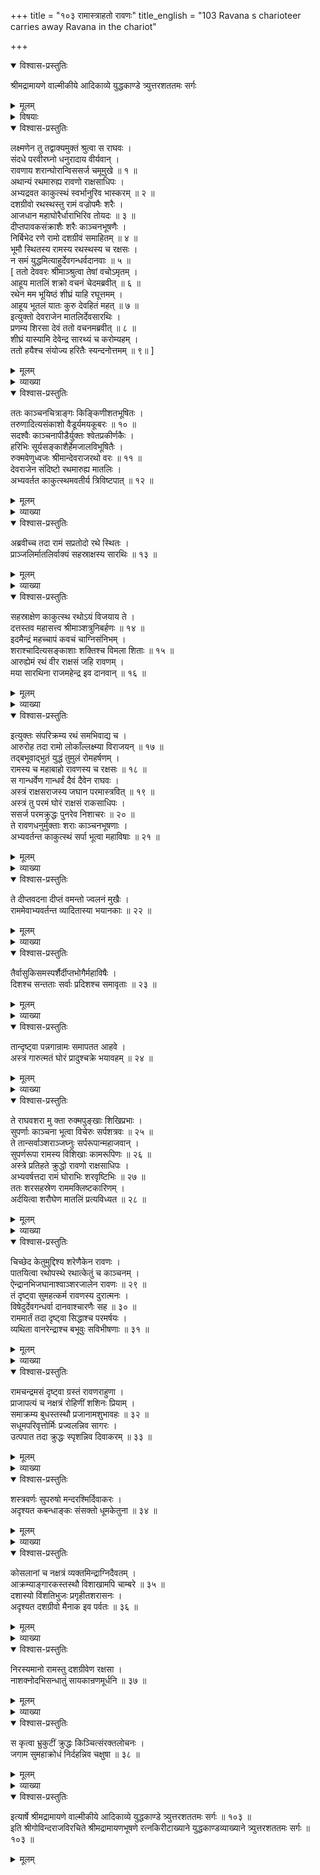 +++
title = "१०३ रामास्त्राहतो रावणः"
title_english = "103 Ravana s charioteer carries away Ravana in the chariot"

+++

<details open><summary>विश्वास-प्रस्तुतिः</summary>

श्रीमद्रामायणे वाल्मीकीये आदिकाव्ये युद्धकाण्डे त्र्युत्तरशततमः सर्गः
</details>

<details><summary>मूलम्</summary>

श्रीमद्रामायणे वाल्मीकीये आदिकाव्ये युद्धकाण्डे त्र्युत्तरशततमः सर्गः
</details>

<details><summary>विषयाः</summary>

रथान्तरारोहणेनपुनस्समरायसमागच्छतिरावणे इन्द्रेण रामाय मातलिसनाथनिजरथ -प्रेषणम् ॥ १ ॥ रथस्थाभ्यां रामरावणाभ्यामद्भुतयुद्धप्रवर्तनम् ॥ २ ॥ तदा लोकभयावहमहो -त्पातप्रादुर्भावः ॥ ३ ॥

</details>

<details open><summary>विश्वास-प्रस्तुतिः</summary>

लक्ष्मणेन तु तद्वाक्यमुक्तं श्रुत्वा स राघवः ।  
संदधे परवीरघ्नो धनुरादाय वीर्यवान् ।  
रावणाय शरान्घोरान्विससर्ज चमूमुखे ॥ १ ॥  
अथान्यं रथमारुह्य रावणो राक्षसाधिपः ।  
अभ्यद्रवत काकुत्स्थं स्वर्भानुरिव भास्करम् ॥ २ ॥  
दशग्रीवो रथस्थस्तु रामं वज्रोपमैः शरैः ।  
आजधान महाघोरैर्धाराभिरिव तोयदः ॥ ३ ॥  
दीप्तपावकसंक्राशैः शरैः काञ्चनभूषणैः ।  
निर्बिभेद रणे रामो दशग्रीवं समाहितम् ॥ ४ ॥  
भूमौ स्थितस्य रामस्य रथस्थस्य च रक्षसः ।  
न समं युद्धमित्याहुर्देवगन्धर्वदानवाः ॥ ५ ॥  
\[ ततो देववरः श्रीमाञ्श्रुत्वा तेषां वचोऽमृतम् ।  
आहूय मातलिं शक्रो वचनं चेदमब्रवीत् ॥ ६ ॥  
रथेन मम भूयिष्ठं शीघ्रं याहि रघूत्तमम् ।  
आहूय भूतलं यातः कुरु देवहितं महत् ॥ ७ ॥  
इत्युक्तो देवराजेन मातलिर्देवसारथिः ।  
प्रणम्य शिरसा देवं ततो वचनमब्रवीत् ॥ ८ ॥  
शीघ्रं यास्यामि देवेन्द्र सारथ्यं च करोम्यहम् ।  
ततो हयैश्च संयोज्य हरितैः स्यन्दनोत्तमम् ॥ ९॥ \]
</details>

<details><summary>मूलम्</summary>

लक्ष्मणेन तु तद्वाक्यमुक्तं श्रुत्वा स राघवः ।  
संदधे परवीरघ्नो धनुरादाय वीर्यवान् ।  
रावणाय शरान्घोरान्विससर्ज चमूमुखे ॥ १ ॥  
अथान्यं रथमारुह्य रावणो राक्षसाधिपः ।  
अभ्यद्रवत काकुत्स्थं स्वर्भानुरिव भास्करम् ॥ २ ॥  
दशग्रीवो रथस्थस्तु रामं वज्रोपमैः शरैः ।  
आजधान महाघोरैर्धाराभिरिव तोयदः ॥ ३ ॥  
दीप्तपावकसंक्राशैः शरैः काञ्चनभूषणैः ।  
निर्बिभेद रणे रामो दशग्रीवं समाहितम् ॥ ४ ॥  
भूमौ स्थितस्य रामस्य रथस्थस्य च रक्षसः ।  
न समं युद्धमित्याहुर्देवगन्धर्वदानवाः ॥ ५ ॥  
\[ ततो देववरः श्रीमाञ्श्रुत्वा तेषां वचोऽमृतम् ।  
आहूय मातलिं शक्रो वचनं चेदमब्रवीत् ॥ ६ ॥  
रथेन मम भूयिष्ठं शीघ्रं याहि रघूत्तमम् ।  
आहूय भूतलं यातः कुरु देवहितं महत् ॥ ७ ॥  
इत्युक्तो देवराजेन मातलिर्देवसारथिः ।  
प्रणम्य शिरसा देवं ततो वचनमब्रवीत् ॥ ८ ॥  
शीघ्रं यास्यामि देवेन्द्र सारथ्यं च करोम्यहम् ।  
ततो हयैश्च संयोज्य हरितैः स्यन्दनोत्तमम् ॥ ९॥ \]
</details>

<details><summary>व्याख्या</summary>

अथेन्द्ररथमारुह्य संग्रामस्त्रिशततमे – लक्ष्मणेनेत्यादि ॥ १-९ ॥
</details>

<details open><summary>विश्वास-प्रस्तुतिः</summary>

ततः काञ्चनचित्राङ्गः किङ्किणीशतभूषितः ।  
तरुणादित्यसंकाशो वैडूर्यमयकूबरः ॥ १० ॥  
सदश्वैः काञ्चनापीडैर्युक्तः श्वेतप्रकीर्णकैः ।  
हरिभिः सूर्यसङ्काशैर्हेमजालविभूषितैः ।  
रुक्मवेणुध्वजः श्रीमान्देवराजरथो वरः ॥ ११ ॥  
देवराजेन संदिष्टो रथमारुह्य मातलिः ।  
अभ्यवर्तत काकुत्स्थमवतीर्य त्रिविष्टपात् ॥ १२ ॥
</details>

<details><summary>मूलम्</summary>

ततः काञ्चनचित्राङ्गः किङ्किणीशतभूषितः ।  
तरुणादित्यसंकाशो वैडूर्यमयकूबरः ॥ १० ॥  
सदश्वैः काञ्चनापीडैर्युक्तः श्वेतप्रकीर्णकैः ।  
हरिभिः सूर्यसङ्काशैर्हेमजालविभूषितैः ।  
रुक्मवेणुध्वजः श्रीमान्देवराजरथो वरः ॥ ११ ॥  
देवराजेन संदिष्टो रथमारुह्य मातलिः ।  
अभ्यवर्तत काकुत्स्थमवतीर्य त्रिविष्टपात् ॥ १२ ॥
</details>

<details><summary>व्याख्या</summary>

तत इत्यादिसार्धश्लोकत्रयमेकान्वयम् ॥ कूबरः युगाधारदारु । कूबरस्तु युगंधरः इत्यमरः । काञ्चनापीडैः काञ्चनालंकारैः । श्वेतप्रकीर्णकैः श्वेतचामरैः । चामरं तु प्रकीर्णकं इत्यमरः । हरिभिः हरितवर्णैः । रुक्मवेणुध्वजः । कनकदण्डध्वजः । देवराजरथ इति । य इति शेषः । योस्ति तमारुह्येत्युत्तरत्रान्वयः । संदिष्टः चोदितः । त्रिविष्टपात् स्वर्गात् ॥ १० – १२ ॥
</details>

<details open><summary>विश्वास-प्रस्तुतिः</summary>

अब्रवीच्च तदा रामं सप्रतोदो रथे स्थितः ।  
प्राञ्जलिर्मातलिर्वाक्यं सहस्राक्षस्य सारथिः ॥ १३ ॥
</details>

<details><summary>मूलम्</summary>

अब्रवीच्च तदा रामं सप्रतोदो रथे स्थितः ।  
प्राञ्जलिर्मातलिर्वाक्यं सहस्राक्षस्य सारथिः ॥ १३ ॥
</details>

<details><summary>व्याख्या</summary>

प्रतोदः अश्वप्रेरणकाष्टम् ॥ १३ ॥
</details>

<details open><summary>विश्वास-प्रस्तुतिः</summary>

सहस्राक्षेण काकुत्स्थ रथोऽयं विजयाय ते ।  
दत्तस्तव महासत्त्व श्रीमाञ्शत्रुनिबर्हणः ॥ १४ ॥  
इदमैन्द्रं महच्चापं कवचं चाग्निसंनिभम् ।  
शराश्चादित्यसङ्काशाः शक्तिश्च विमला शिताः ॥ १५ ॥  
आरुह्येमं रथं वीर राक्षसं जहि रावणम् ।  
मया सारथिना राजमहेन्द्र इव दानवान् ॥ १६ ॥
</details>

<details><summary>मूलम्</summary>

सहस्राक्षेण काकुत्स्थ रथोऽयं विजयाय ते ।  
दत्तस्तव महासत्त्व श्रीमाञ्शत्रुनिबर्हणः ॥ १४ ॥  
इदमैन्द्रं महच्चापं कवचं चाग्निसंनिभम् ।  
शराश्चादित्यसङ्काशाः शक्तिश्च विमला शिताः ॥ १५ ॥  
आरुह्येमं रथं वीर राक्षसं जहि रावणम् ।  
मया सारथिना राजमहेन्द्र इव दानवान् ॥ १६ ॥
</details>

<details><summary>व्याख्या</summary>

सहस्राक्षेणेत्यादिश्लोकद्वयमेकान्वयम् ॥ इदमिति ॥ अत्र चापादिषु यथायोग्यं दत्त इत्येतल्लिङ्गवचनविपरिणामेन योजनीयम् ॥ १४-१६ ॥
</details>

<details open><summary>विश्वास-प्रस्तुतिः</summary>

इत्युक्तः संपरिक्रम्य रथं समभिवाद्य च ।  
आरुरोह तदा रामो लोकाँल्लक्ष्म्या विराजयन् ॥ १७ ॥  
तद्बभूवाद्भुतं युद्धं तुमुलं रोमहर्षणम् ।  
रामस्य च महाबाहो रावणस्य च रक्षसः ॥ १८ ॥  
स गान्धर्वेण गान्धर्वं दैवं दैवेन राघवः ।  
अस्त्रं राक्षसराजस्य जघान परमास्त्रवित् ॥ १९ ॥  
अस्त्रं तु परमं घोरं राक्षसं राकसाधिपः ।  
ससर्ज परमक्रुद्धः पुनरेव निशाचरः ॥ २० ॥  
ते रावणधनुर्मुक्ताः शराः काञ्चनभूषणाः ।  
अभ्यवर्तन्त काकुत्स्थं सर्पा भूत्वा महाविषाः ॥ २१ ॥
</details>

<details><summary>मूलम्</summary>

इत्युक्तः संपरिक्रम्य रथं समभिवाद्य च ।  
आरुरोह तदा रामो लोकाँल्लक्ष्म्या विराजयन् ॥ १७ ॥  
तद्बभूवाद्भुतं युद्धं तुमुलं रोमहर्षणम् ।  
रामस्य च महाबाहो रावणस्य च रक्षसः ॥ १८ ॥  
स गान्धर्वेण गान्धर्वं दैवं दैवेन राघवः ।  
अस्त्रं राक्षसराजस्य जघान परमास्त्रवित् ॥ १९ ॥  
अस्त्रं तु परमं घोरं राक्षसं राकसाधिपः ।  
ससर्ज परमक्रुद्धः पुनरेव निशाचरः ॥ २० ॥  
ते रावणधनुर्मुक्ताः शराः काञ्चनभूषणाः ।  
अभ्यवर्तन्त काकुत्स्थं सर्पा भूत्वा महाविषाः ॥ २१ ॥
</details>

<details><summary>व्याख्या</summary>

संपरिक्रम्य प्रदक्षिणीकृत्य । लोकान् लक्ष्म्या विराजयन् चन्द्रप्रभयेव स्वकान्त्या सर्वलोकान् प्रकाशयन्नित्यर्थः ॥ १७–२१ ॥
</details>

<details open><summary>विश्वास-प्रस्तुतिः</summary>

ते दीप्तवदना दीप्तं वमन्तो ज्वलनं मुखैः ।  
राममेवाभ्यवर्तन्त व्यादितास्या भयानकाः ॥ २२ ॥
</details>

<details><summary>मूलम्</summary>

ते दीप्तवदना दीप्तं वमन्तो ज्वलनं मुखैः ।  
राममेवाभ्यवर्तन्त व्यादितास्या भयानकाः ॥ २२ ॥
</details>

<details><summary>व्याख्या</summary>

व्यादितास्याः व्याप्ताननाः । भयानकाः भयंकराः ॥ २२ ॥
</details>

<details open><summary>विश्वास-प्रस्तुतिः</summary>

तैर्वासुकिसमस्पर्शैर्दीप्तभोगैर्महाविषैः ।  
दिशश्च सन्तताः सर्वाः प्रदिशश्च समावृताः ॥ २३ ॥
</details>

<details><summary>मूलम्</summary>

तैर्वासुकिसमस्पर्शैर्दीप्तभोगैर्महाविषैः ।  
दिशश्च सन्तताः सर्वाः प्रदिशश्च समावृताः ॥ २३ ॥
</details>

<details><summary>व्याख्या</summary>

दीप्तभोगैः दीप्तफणैः । भोगः सुखे स्त्र्यादिभृतावहेश्च फणकाययोः इत्यमरः । प्रदिशः दिक्कोणाः ॥ २३ ॥
</details>

<details open><summary>विश्वास-प्रस्तुतिः</summary>

तान्दृष्ट्वा पन्नगान्रामः समापतत आहवे ।  
अस्त्रं गारुत्मतं घोरं प्रादुश्चक्रे भयावहम् ॥ २४ ॥
</details>

<details><summary>मूलम्</summary>

तान्दृष्ट्वा पन्नगान्रामः समापतत आहवे ।  
अस्त्रं गारुत्मतं घोरं प्रादुश्चक्रे भयावहम् ॥ २४ ॥
</details>

<details><summary>व्याख्या</summary>

प्रादुश्चक्रे प्रयुयुजे ॥ २४ ॥
</details>

<details open><summary>विश्वास-प्रस्तुतिः</summary>

ते राघवशरा मु क्ता रुक्मपुङ्खाः शिखिप्रभाः ।  
सुपर्णाः काञ्चना भूत्वा विचेरुः सर्पशत्रवः ॥ २५ ॥  
ते तान्सर्वाञ्शराञ्जघ्नुः सर्परूपान्महाजवान् ।  
सुपर्णरूपा रामस्य विशिखाः कामरूपिणः ॥ २६ ॥  
अस्त्रे प्रतिहते क्रुद्धो रावणो राक्षसाधिपः ।  
अभ्यवर्षत्तदा रामं घोराभिः शरवृष्टिभिः ॥ २७ ॥  
ततः शरसहस्रेण राममक्लिष्टकारिणम् ।  
अर्दयित्वा शरौघेण मातलिं प्रत्यविध्यत ॥ २८ ॥
</details>

<details><summary>मूलम्</summary>

ते राघवशरा मु क्ता रुक्मपुङ्खाः शिखिप्रभाः ।  
सुपर्णाः काञ्चना भूत्वा विचेरुः सर्पशत्रवः ॥ २५ ॥  
ते तान्सर्वाञ्शराञ्जघ्नुः सर्परूपान्महाजवान् ।  
सुपर्णरूपा रामस्य विशिखाः कामरूपिणः ॥ २६ ॥  
अस्त्रे प्रतिहते क्रुद्धो रावणो राक्षसाधिपः ।  
अभ्यवर्षत्तदा रामं घोराभिः शरवृष्टिभिः ॥ २७ ॥  
ततः शरसहस्रेण राममक्लिष्टकारिणम् ।  
अर्दयित्वा शरौघेण मातलिं प्रत्यविध्यत ॥ २८ ॥
</details>

<details><summary>व्याख्या</summary>

शिखिप्रभाः अग्निप्रभाः । सुपर्णाः गरुडाः ॥ २५–२८ ॥
</details>

<details open><summary>विश्वास-प्रस्तुतिः</summary>

चिच्छेद केतुमुद्दिश्य शरेणैकेन रावणः ।  
पातयित्वा रथोपस्थे रथात्केतुं च काञ्चनम् ।  
ऐन्द्रानभिजघानाश्वाञ्शरजालेन रावणः ॥ २९ ॥  
तं दृष्ट्वा सुमहत्कर्म रावणस्य दुरात्मनः ।  
विषेदुर्देवगन्धर्वा दानवाश्चारणैः सह ॥ ३० ॥  
राममार्तं तदा दृष्ट्वा सिद्धाश्च परमर्षयः ।  
व्यथिता वानरेन्द्राश्च बभूवुः सविभीषणाः ॥ ३१ ॥
</details>

<details><summary>मूलम्</summary>

चिच्छेद केतुमुद्दिश्य शरेणैकेन रावणः ।  
पातयित्वा रथोपस्थे रथात्केतुं च काञ्चनम् ।  
ऐन्द्रानभिजघानाश्वाञ्शरजालेन रावणः ॥ २९ ॥  
तं दृष्ट्वा सुमहत्कर्म रावणस्य दुरात्मनः ।  
विषेदुर्देवगन्धर्वा दानवाश्चारणैः सह ॥ ३० ॥  
राममार्तं तदा दृष्ट्वा सिद्धाश्च परमर्षयः ।  
व्यथिता वानरेन्द्राश्च बभूवुः सविभीषणाः ॥ ३१ ॥
</details>

<details><summary>व्याख्या</summary>

चिच्छेदत्यादिसाश्लोकमेकं वाक्यम् ॥ केतुं ध्वजपटं । उद्दिश्य लक्षीकृत्य । रथात् रथावयवदण्डात् ॥ २९ – ३१ ॥
</details>

<details open><summary>विश्वास-प्रस्तुतिः</summary>

रामचन्द्रमसं दृष्ट्वा ग्रस्तं रावणराहुणा ।  
प्राजापत्यं च नक्षत्रं रोहिणीं शशिनः प्रियाम् ।  
समाक्रम्य बुधस्तस्थौ प्रजानामशुभावहः ॥ ३२ ॥  
सधूमपरिवृत्तोर्मिः प्रज्वलन्निव सागरः ।  
उत्पपात तदा क्रुद्धः स्पृशन्निव दिवाकरम् ॥ ३३ ॥
</details>

<details><summary>मूलम्</summary>

रामचन्द्रमसं दृष्ट्वा ग्रस्तं रावणराहुणा ।  
प्राजापत्यं च नक्षत्रं रोहिणीं शशिनः प्रियाम् ।  
समाक्रम्य बुधस्तस्थौ प्रजानामशुभावहः ॥ ३२ ॥  
सधूमपरिवृत्तोर्मिः प्रज्वलन्निव सागरः ।  
उत्पपात तदा क्रुद्धः स्पृशन्निव दिवाकरम् ॥ ३३ ॥
</details>

<details><summary>व्याख्या</summary>

रामस्य तादृशदशादर्शनेन संजातानि दिव्यानि भौमानि च वैकृतान्याह-रामचन्द्रमसमित्यादिना ॥ प्राजापत्यं नक्षत्रं प्रजापतिदेवताकनक्षत्रभूतां रोहिणीं । बुधे रोहिणीं प्राप्ते जगत्पीडा भवतीति भावः ॥३२ – ३३ ॥
</details>

<details open><summary>विश्वास-प्रस्तुतिः</summary>

शस्त्रवर्णः सुपरुषो मन्दरश्मिर्दिवाकरः ।  
अदृश्यत कबन्धाङ्कः संसक्तो धूमकेतुना ॥ ३४ ॥
</details>

<details><summary>मूलम्</summary>

शस्त्रवर्णः सुपरुषो मन्दरश्मिर्दिवाकरः ।  
अदृश्यत कबन्धाङ्कः संसक्तो धूमकेतुना ॥ ३४ ॥
</details>

<details><summary>व्याख्या</summary>

शस्त्रवर्णः असिश्यामः ॥ ३४ ॥
</details>

<details open><summary>विश्वास-प्रस्तुतिः</summary>

कोसलानां च नक्षत्रं व्यक्तमिन्द्राग्निदैवतम् ।  
आक्रम्याङ्गारकस्तस्थौ विशाखामपि चाम्बरे ॥ ३५ ॥  
दशास्यो विंशतिभुजः प्रगृहीतशरासनः ।  
अदृश्यत दशग्रीवो मैनाक इव पर्वतः ॥ ३६ ॥
</details>

<details><summary>मूलम्</summary>

कोसलानां च नक्षत्रं व्यक्तमिन्द्राग्निदैवतम् ।  
आक्रम्याङ्गारकस्तस्थौ विशाखामपि चाम्बरे ॥ ३५ ॥  
दशास्यो विंशतिभुजः प्रगृहीतशरासनः ।  
अदृश्यत दशग्रीवो मैनाक इव पर्वतः ॥ ३६ ॥
</details>

<details><summary>व्याख्या</summary>

कोसलानां इक्ष्वाकूणां । विशाखायास्तन्नक्षत्रत्वमेतत्काण्डचतुर्थसर्गे दर्शितम् ॥ ३५-३६ ॥
</details>

<details open><summary>विश्वास-प्रस्तुतिः</summary>

निरस्यमानो रामस्तु दशग्रीवेण रक्षसा ।  
नाशक्नोदभिसन्धातुं सायकान्रणमूर्धनि ॥ ३७ ॥
</details>

<details><summary>मूलम्</summary>

निरस्यमानो रामस्तु दशग्रीवेण रक्षसा ।  
नाशक्नोदभिसन्धातुं सायकान्रणमूर्धनि ॥ ३७ ॥
</details>

<details><summary>व्याख्या</summary>

अभिसंधातुं धनुष्यारोपयितुम् ॥ ३७ ॥
</details>

<details open><summary>विश्वास-प्रस्तुतिः</summary>

स कृत्वा भ्रुकुटीं क्रुद्धः किञ्चित्संरक्तलोचनः ।  
जगाम सुमहाक्रोधं निर्दहन्निव चक्षुषा ॥ ३८ ॥
</details>

<details><summary>मूलम्</summary>

स कृत्वा भ्रुकुटीं क्रुद्धः किञ्चित्संरक्तलोचनः ।  
जगाम सुमहाक्रोधं निर्दहन्निव चक्षुषा ॥ ३८ ॥
</details>

<details><summary>व्याख्या</summary>

अथैतद्दर्शनेन रामकोपं दर्शयति-स कृत्वेति ॥ ३८ ॥
</details>

<details open><summary>विश्वास-प्रस्तुतिः</summary>

इत्यार्षे श्रीमद्रामायणे वाल्मीकीये आदिकाव्ये युद्धकाण्डे त्र्युत्तरशततमः सर्गः ॥ १०३ ॥  
इति श्रीगोविन्दराजविरचिते श्रीमद्रामायणभूषणे रत्नकिरीटाख्याने युद्धकाण्डव्याख्याने त्र्युत्तरशततमः सर्गः ॥ १०३ ॥
</details>

<details><summary>मूलम्</summary>

इत्यार्षे श्रीमद्रामायणे वाल्मीकीये आदिकाव्ये युद्धकाण्डे त्र्युत्तरशततमः सर्गः ॥ १०३ ॥  
इति श्रीगोविन्दराजविरचिते श्रीमद्रामायणभूषणे रत्नकिरीटाख्याने युद्धकाण्डव्याख्याने त्र्युत्तरशततमः सर्गः ॥ १०३ ॥
</details>

